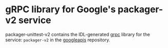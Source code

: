 # gRPC library for Google's packager-v2 service

packager-unittest-v2 contains the IDL-generated [grpc][] library for the service: `packager-v2` in the [googleapis][] repository.

[googleapis]:https://github.com/google/googleapis
[grpc]:http://www.grpc.io/docs/tutorials/basic/php.html
